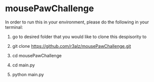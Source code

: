 # mousePawChallenge

In order to run this in your environment, please do the following in your terminal:

1. go to desired folder that you would like to clone this despisority to

2. git clone https://github.com/r3alz/mousePawChallenge.git

3. cd mousePawChallenge

4. cd main.py

5. python main.py
